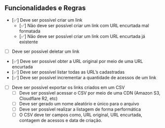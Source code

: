 ## Funcionalidades e Regras

- [✅] Deve ser possível criar um link
  - [✅] Não deve ser possível criar um link com URL encurtada mal formatada
  - [✅] Não deve ser possível criar um link com URL encurtada já existente
- [ ] Deve ser possível deletar um link
- [✅] Deve ser possível obter a URL original por meio de uma URL encurtada
- [✅] Deve ser possível listar todas as URL’s cadastradas
- [✅] Deve ser possível incrementar a quantidade de acessos de um link
- [ ] Deve ser possível exportar os links criados em um CSV
  - [ ] Deve ser possível acessar o CSV por meio de uma CDN (Amazon S3, Cloudflare R2, etc)
  - [ ] Deve ser gerado um nome aleatório e único para o arquivo
  - [ ] Deve ser possível realizar a listagem de forma performática
  - [ ] O CSV deve ter campos como, URL original, URL encurtada, contagem de acessos e data de criação.
